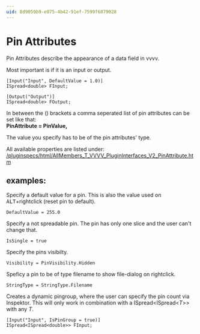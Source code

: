 ```yaml
---
uid: 8d9059b9-e075-4b42-91ef-7599f6879028
---
```


# Pin Attributes
Pin Attributes describe the appearance of a data field in vvvv.  

Most important is if it is an input or output.  

``` 
[Input("Input", DefaultValue = 1.0)]  
ISpread<double> FInput;  

[Output("Output")]  
ISpread<double> FOutput;  
```

In between the () brackets a comma seperated list of pin attributes can be set like that:  
**PinAttribute = PinValue,**  

The value you specify has to be of the pin attributes' type.  

All available properties are listed under: [/pluginspecs/html/AllMembers_T_VVVV_PluginInterfaces_V2_PinAttribute.htm](https://vvvv.org/pluginspecs/html/AllMembers_T_VVVV_PluginInterfaces_V2_PinAttribute.htm)  

## examples:
Specify a default value for a pin. This is also the value used on <kbd>ALT</kbd>+rightclick (reset pin to default).  
```  
DefaultValue = 255.0  
```

Specify a not spreadable pin. The pin has only one slice and the user can't change that.   
```  
IsSingle = true  
```

Specify the pins visibilty.   
```  
Visibility = PinVisibility.Hidden  
```

Speficy a pin to be of type filename to show file-dialog on rightclick.  
```  
StringType = StringType.Filename  
```
Creates a dynamic pingroup, where the user can specify the pin count via Inspektor. This will only work in combination with a ISpread<ISpread<*T*>> with any *T*.  
```  
[Input("Input", IsPinGroup = true)]  
ISpread<ISpread<double>> FInput;  
```